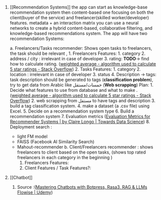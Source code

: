 1. [[Recommendation Systems]] 
	the app can start as knowledge-base recommendation system then
	content-based one focusing on both the client(buyer of the service)
	and freelancer(skilled worker/developer) features.
	metadata + an interaction matrix you can use a neural networks to create 
		a hybrid content-based, collaborative filtering, and knowledge-based recommendations system.
	The app will have two recommendation Systems:
	
	a. Freelancers/Tasks recommender: Shows open tasks to freelancers, the task should be relevant , 
		1. Freelancers Features:
			1. category
			2. address / city : irrelevant in case of developer
			3. rating: **TODO**-> find how to calculate rating. ([weighted average - algorithm used to calculate 5 star ratings - Stack Overflow](https://stackoverflow.com/questions/10196579/algorithm-used-to-calculate-5-star-ratings))
		2. Tasks Features:
			1. category
			2. location : irrelevant in case of developer
			3. status
			4. Description -> tags: task description should be generated to tags (**classification problem**), try to get data from Arabic like خمسات/مستقل (**Web scrapping**)
		Plan:
			1. Decide what features to use from database and what to make . ([weighted average - algorithm used to calculate 5 star ratings - Stack Overflow](https://stackoverflow.com/questions/10196579/algorithm-used-to-calculate-5-star-ratings))
			2. web scrapping from مستقل to have tags and description
			3. build a tag classification system.
			4. make a dataset (a .csv file) using Excel. 
			5. Decide on a recommendation system type
			6. Build a recommendation system
			7. Evaluation metrics ([Evaluation Metrics for Recommender Systems | by Claire Longo | Towards Data Science](https://towardsdatascience.com/evaluation-metrics-for-recommender-systems-df56c6611093))
			8. Deployment
	search :
	- light FM model
	- FAISS (Facebook AI Similarity Search)
	- Mahout-recommender
	b. Client/Freelancers recommender : shows freelancers to client based on the open tasks, (shows top rated freelancers in each category in the beginning )
		1. Freelancers Features:
		2. Client Features / Task Features?:
		
1. [[Chatbot]]
	1. Source :([Mastering Chatbots with Botpress, Rasa3, RAG & LLMs Flowise | Udemy](https://www.udemy.com/course/mastering-chatbots-using-botpress-rasa-and-transformers/?couponCode=24T3FS41524))